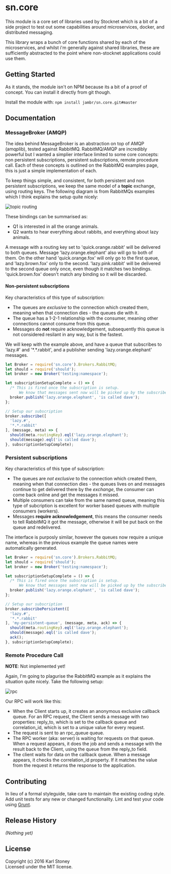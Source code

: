 # sn.core 
This module is a core set of libraries used by Stocknet which is a bit of a side project to test out some capabilities around microservices, docker, and distributed messaging.

This library wraps a bunch of core functions shared by each of the microservices, and whilst i'm generally against shared libraries, these are sufficiently abstracted to the point where non-stocknet applications could use them.

## Getting Started
As it stands, the module isn't on NPM because its a bit of a proof of concept.  You can install it directly from git though.

Install the module with: `npm install jambr/sn.core.git#master`

## Documentation
### MessageBroker (AMQP)
The idea behind MessageBroker is an abstraction on top of AMQP (amqplib), tested against RabbitMQ.  RabbitMQ/AMQP are incredibly powerful but I wanted a simplier interface limited to some core concepts: non persistent subscriptions, persistent subscriptions, remote procedure call.  Each of these concepts is outlined on the RabbitMQ examples page, this is just a simple implementation of each.

To keep things simple, and consistent, for both persistent and non persistent subscriptions, we keep the same model of a **topic** exchange, using routing keys.  The following diagram is from RabbitMQs examples which I think explains the setup quite nicely:

![topic routing](https://www.rabbitmq.com/img/tutorials/python-five.png)

These bindings can be summarised as:

  - Q1 is interested in all the orange animals.
  - Q2 wants to hear everything about rabbits, and everything about lazy animals.

A message with a routing key set to 'quick.orange.rabbit' will be delivered to both queues. Message 'lazy.orange.elephant' also will go to both of them. On the other hand 'quick.orange.fox' will only go to the first queue, and 'lazy.brown.fox' only to the second. 'lazy.pink.rabbit' will be delivered to the second queue only once, even though it matches two bindings. 'quick.brown.fox' doesn't match any binding so it will be discarded.



#### Non-persistent subscriptions
Key characteristics of this type of subscription:

  - The queues are _exclusive_ to the connection which created them, meaning when that connection dies - the queues die with it. 
  - The queue has a 1-2-1 relationship with the consumer, meaning other connections cannot consume from this queue.
  - Messages do **not** require acknowledgement, subsequently this queue is not considered resilant in any way, but is the fastest.

We will keep with the example above, and have a queue that subscribes to 'lazy.#' and '\*.\*.rabbit', and a publisher sending 'lazy.orange.elephant' messages.


```javascript
let Broker = require('sn.core').Brokers.RabbitMQ;
let should = require('should');
let broker = new Broker('testing:namespace');

let subscriptionSetupComplete = () => {
  /* This is fired once the subscription is setup.  
      We know that messages sent now will be picked up by the subscriber. */
  broker.publish('lazy.orange.elephant', 'is called dave');
};

// Setup our subscription
broker.subscribe([
  'lazy.#',
  '*.*.rabbit'
], (message, meta) => {
  should(meta.routingKey).eql('lazy.orange.elephant');
  should(message).eql('is called dave');
}, subscriptionSetupComplete);
```

### Persistent subscriptions
Key characteristics of this type of subscription:

  - The queues are _not exclusive_ to the connection which created them, meaning when that connection dies - the queues lives on and messages continue to get delivered there by the _exchange_, the consumer can come back online and get the messages it missed.
  - Multiple consumers can take from the same named queue, meaning this type of subcription is excellent for worker based queues with multiple consumers (workers).
  - Messages **require acknowledgement**, this means the consumer needs to tell RabbitMQ it got the message, otherwise it will be put back on the queue and redelivered.

The interface is purposly similar, however the queues now require a unique name, whereas in the previous example the queue names were automatically generated.


```javascript
let Broker = require('sn.core').Brokers.RabbitMQ;
let should = require('should');
let broker = new Broker('testing:namespace');

let subscriptionSetupComplete = () => {
  /* This is fired once the subscription is setup.  
      We know that messages sent now will be picked up by the subscriber. */
  broker.publish('lazy.orange.elephant', 'is called dave');
};

// Setup our subscription
broker.subscribePersistent([
  'lazy.#',
  '*.*.rabbit'
], 'my-persistent-queue', (message, meta, ack) => {
  should(meta.routingKey).eql('lazy.orange.elephant');
  should(message).eql('is called dave');
  ack();
}, subscriptionSetupComplete);
```

### Remote Procedure Call
**NOTE**: Not implemented yet!

Again, I'm going to plagurise the RabbitMQ example as it explains the situation quite nicely.  Take the following setup: 

![rpc](https://www.rabbitmq.com/img/tutorials/python-six.png)
 
Our RPC will work like this:

  - When the Client starts up, it creates an anonymous exclusive callback queue.
For an RPC request, the Client sends a message with two properties: reply_to, which is set to the callback queue and correlation_id, which is set to a unique value for every request.
  - The request is sent to an rpc_queue queue.
  - The RPC worker (aka: server) is waiting for requests on that queue. When a request appears, it does the job and sends a message with the result back to the Client, using the queue from the reply_to field.
  - The client waits for data on the callback queue. When a message appears, it checks the correlation_id property. If it matches the value from the request it returns the response to the application.

## Contributing
In lieu of a formal styleguide, take care to maintain the existing coding style. Add unit tests for any new or changed functionality. Lint and test your code using [Grunt](http://gruntjs.com/).

## Release History
_(Nothing yet)_

## License
Copyright (c) 2016 Karl Stoney  
Licensed under the MIT license.
